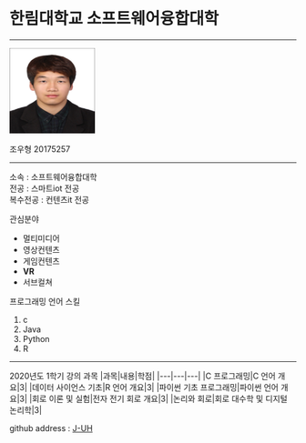 # 한림대학교 소프트웨어융합대학
---
<img src=JUH.jpg height=150 width=150>   

조우형  20175257

---

소속 : 소프트웨어융합대학   
전공 : 스마트iot 전공   
복수전공 : 컨텐츠it 전공   

관심분야
* 멀티미디어
* 영상컨텐츠
* 게임컨텐츠
* **VR**
* 서브컬쳐

프로그래밍 언어 스킬
1. c
2. Java
3. Python
4. R

------------------

2020년도 1학기 강의 과목
|과목|내용|학점|
|---|---|---|
|C 프로그래밍|C 언어 개요|3|
|데이터 사이언스 기초|R 언어 개요|3|
|파이썬 기초 프로그래밍|파이썬 언어 개요|3|
|회로 이론 및 실험|전자 전기 회로 개요|3|
|논리와 회로|회로 대수학 및 디지털 논리학|3|


github address : [J-UH][github]

[github]:http://github.com/Uhyeong-Jo
